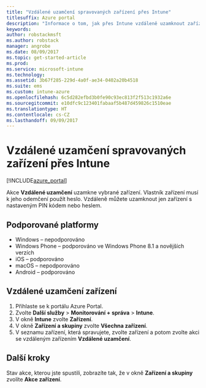 ```yaml
---
title: "Vzdálené uzamčení spravovaných zařízení přes Intune"
titlesuffix: Azure portal
description: "Informace o tom, jak přes Intune vzdáleně uzamknout zařízení, která spravujete"
keywords: 
author: robstackmsft
ms.author: robstack
manager: angrobe
ms.date: 08/09/2017
ms.topic: get-started-article
ms.prod: 
ms.service: microsoft-intune
ms.technology: 
ms.assetid: 3b67f285-229d-4a0f-ae34-0402a20b4518
ms.suite: ems
ms.custom: intune-azure
ms.openlocfilehash: 6c5d282efbd3b0fe90c93ec813f2f513c1932a6e
ms.sourcegitcommit: e10dfc9c123401fabaaf5b487d459826c1510eae
ms.translationtype: HT
ms.contentlocale: cs-CZ
ms.lasthandoff: 09/09/2017
---
```

# <a name="remotely-lock-managed-devices-with-intune"></a>Vzdálené uzamčení spravovaných zařízení přes Intune


[!INCLUDE[azure_portal](./includes/azure_portal.md)]

Akce **Vzdálené uzamčení** uzamkne vybrané zařízení. Vlastník zařízení musí k jeho odemčení použít heslo. Vzdáleně můžete uzamknout jen zařízení s nastaveným PIN kódem nebo heslem.

## <a name="supported-platforms"></a>Podporované platformy

- Windows – nepodporováno
- Windows Phone – podporováno ve Windows Phone 8.1 a novějších verzích
- iOS – podporováno
- macOS – nepodporováno
- Android – podporováno

## <a name="how-to-remote-lock-a-device"></a>Vzdálené uzamčení zařízení

1. Přihlaste se k portálu Azure Portal.
2. Zvolte **Další služby** > **Monitorování + správa** > **Intune**.
3. V okně **Intune** zvolte **Zařízení**.
4. V okně **Zařízení a skupiny** zvolte **Všechna zařízení**.
5. V seznamu zařízení, která spravujete, zvolte zařízení a potom zvolte akci se vzdáleným zařízením **Vzdálené uzamčení**.

## <a name="next-steps"></a>Další kroky

Stav akce, kterou jste spustili, zobrazíte tak, že v okně **Zařízení a skupiny** zvolíte **Akce zařízení**.
